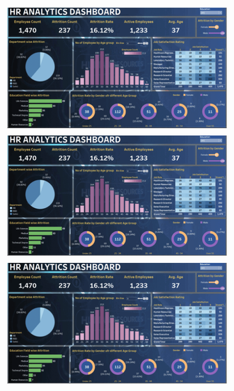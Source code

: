 ![me](https://github.com/skyblasy/Tableau_Gallery/blob/main/HR_GIF.gif)

![me](https://github.com/skyblasy/Tableau_Gallery/blob/main/HR_GIF.gif)

![me](https://github.com/skyblasy/Tableau_Gallery/blob/main/HR_GIF.gif)
